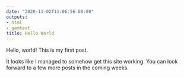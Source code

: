```yaml
---
date: "2020-11-02T11:06:56-08:00"
outputs:
- html
- gemtext
title: Hello World
---
```


Hello, world! This is my first post.

It looks like I managed to somehow get this site working. You can look forward to a
few more posts in the coming weeks.
